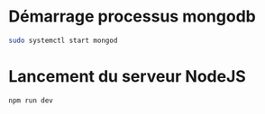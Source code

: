 # Démarrage processus mongodb
```bash
sudo systemctl start mongod
```

# Lancement du serveur NodeJS
```bash
npm run dev
```